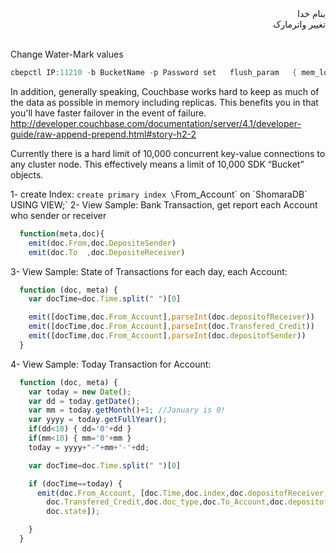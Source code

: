 <div dir="rtl">بنام خدا</div>

<div dir="rtl">تغییر واترمارک</div><br/>

Change Water-Mark values

```c
cbepctl IP:11210 -b BucketName -p Password set   flush_param   { mem_low_wat | mem_high_wat | pager_active_vb_pcnt }   NewValue
```
In addition, generally speaking, Couchbase works hard to keep as much of the data as possible in memory including replicas. This benefits you in that you'll have faster failover in the event of failure. 
  http://developer.couchbase.com/documentation/server/4.1/developer-guide/raw-append-prepend.html#story-h2-2

Currently there is a hard limit of 10,000 concurrent key-value connections to any cluster node. This effectively means a limit of 10,000 SDK “Bucket” objects.

1- create Index: `create primary index \`From_Account\` on \`ShomaraDB\` USING VIEW;`
2- View Sample: Bank Transaction, get report each Account who sender or receiver
```javascript
  function(meta,doc){
    emit(doc.From,doc.DepositeSender)
    emit(doc.To  ,doc.DepositeReceiver)
```
3- View Sample: State of Transactions for each day, each Account:
```javascript
  function (doc, meta) {
    var docTime=doc.Time.split(" ")[0]

    emit([docTime,doc.From_Account],parseInt(doc.depositofReceiver))
    emit([docTime,doc.From_Account],parseInt(doc.Transfered_Credit))
    emit([docTime,doc.From_Account],parseInt(doc.depositofSender))
  }
```
4- View Sample: Today Transaction for Account:
```javascript
  function (doc, meta) {
    var today = new Date();
    var dd = today.getDate();
    var mm = today.getMonth()+1; //January is 0!
    var yyyy = today.getFullYear();
    if(dd<10) { dd='0'+dd } 
    if(mm<10) { mm='0'+mm } 
    today = yyyy+"-"+mm+'-'+dd;

    var docTime=doc.Time.split(" ")[0]

    if (docTime==today) {
      emit(doc.From_Account, [doc.Time,doc.index,doc.depositofReceiver,
        doc.Transfered_Credit,doc.doc_type,doc.To_Account,doc.depositofSender,
        doc.state]);

    }
  }
```

<div dir="rtl"></div>
<div dir="rtl"></div>
<div dir="rtl"></div>
